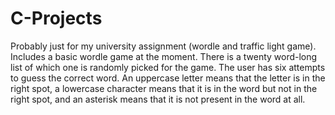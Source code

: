 # C-Projects
Probably just for my university assignment (wordle and traffic light game).
Includes a basic wordle game at the moment. There is a twenty word-long list of which one is randomly picked for the game. The user has six attempts to guess the correct word.
An uppercase letter means that the letter is in the right spot, a lowercase character means that it is in the word but not in the right spot, and an asterisk means that 
it is not present in the word at all.
